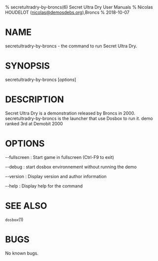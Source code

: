 % secretultradry-by-broncs(6) Secret Ultra Dry User Manuals
% Nicolas HOUDELOT (nicolas@demosdebs.org),Broncs
% 2018-10-07

# NAME
secretultradry-by-broncs - the command to run Secret Ultra Dry.

# SYNOPSIS
secretultradry-by-broncs [*options*]

# DESCRIPTION
Secret Ultra Dry is a demonstration released by Broncs in 2000.
secretultradry-by-broncs is the launcher that use Dosbox to run it.
demo ranked 3rd at Demobit 2000

# OPTIONS
\--fullscreen
:   Start game in fullscreen (Ctrl-F9 to exit)

\--debug
:   start dosbox environnement without running the demo

\--version
:   Display version and author information

\--help
:   Display help for the command

# SEE ALSO
`dosbox`(1)

# BUGS
No known bugs.
